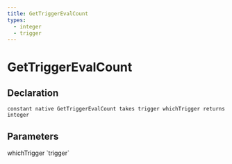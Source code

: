 ```yaml
---
title: GetTriggerEvalCount
types:
  - integer
  - trigger
---
```


# GetTriggerEvalCount

## Declaration

```
constant native GetTriggerEvalCount takes trigger whichTrigger returns integer
```

## Parameters
<dl>
  <dt>whichTrigger `trigger`</dt>
  <dd></dd>
</dl>